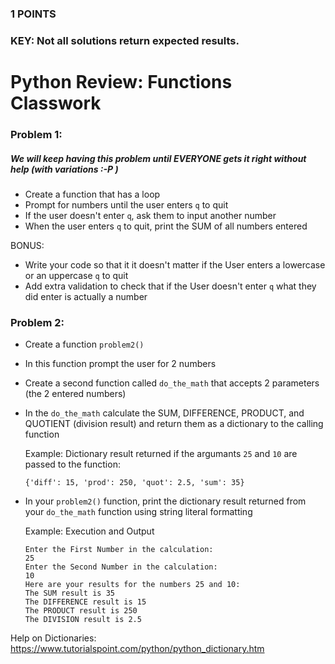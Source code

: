 ### 1 POINTS
### KEY: Not all solutions return expected results.

# Python Review: Functions Classwork

### Problem 1:
##### We will keep having this problem until EVERYONE gets it right without help (with variations :-P )
* Create a function that has a loop
* Prompt for numbers until the user enters ```q``` to quit
* If the user doesn't enter ```q```, ask them to input another number
* When the user enters ```q``` to quit, print the SUM of all numbers entered

BONUS: 
* Write your code so that it it doesn't matter if the User enters a lowercase or an uppercase ```q``` to quit
* Add extra validation to check that if the User doesn't enter ```q``` what they did enter is actually a number

### Problem 2:
* Create a function ```problem2()```
* In this function prompt the user for 2 numbers
* Create a second function called ```do_the_math``` that accepts 2 parameters (the 2 entered numbers)
* In the ```do_the_math``` calculate the SUM, DIFFERENCE, PRODUCT, and QUOTIENT (division result) and return them as a dictionary to the calling function

  Example: Dictionary result returned if the argumants ```25``` and ```10``` are passed to the function:

  ```{'diff': 15, 'prod': 250, 'quot': 2.5, 'sum': 35}```

* In your ```problem2()``` function, print the dictionary result returned from your ```do_the_math``` function using string literal formatting

  Example: Execution and Output 

  ```
  Enter the First Number in the calculation:
  25
  Enter the Second Number in the calculation:
  10
  Here are your results for the numbers 25 and 10:
  The SUM result is 35
  The DIFFERENCE result is 15
  The PRODUCT result is 250
  The DIVISION result is 2.5

  ```

Help on Dictionaries: https://www.tutorialspoint.com/python/python_dictionary.htm





